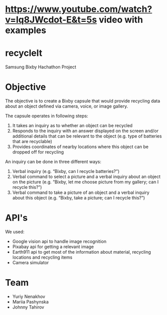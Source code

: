 # https://www.youtube.com/watch?v=Iq8JWcdot-E&t=5s video with examples 


# recycleIt
 Samsung Bixby Hachathon Project


# Objective
The objective is to create a Bixby capsule that would provide recycling data about an object defined via camera, voice, or image gallery.

The capsule operates in following steps:

1. It takes an inquiry as to whether an object can be recycled
2. Responds to the inquiry with an answer displayed on the screen and/or additional details that can be relevant to the object (e.g. type of batteries that are recyclable)
3. Provides coordinates of nearby locations where this object can be dropped off for recycling
 
An inquiry can be done in three different ways:
1. Verbal inquiry (e.g. “Bixby, can I recycle batteries?”)
2. Verbal command to select a picture and a verbal inquiry about an object on the picture (e.g. “Bixby, let me choose picture from my gallery; can I recycle this?”)
3. Verbal command to take a picture of an object and a verbal inquiry about this object (e.g. “Bixby, take a picture; can I recycle this?”)
 
# API's
 We used:
  -  Google vision api to handle image recognition
  -  Pixabay api for getting a relevant image
  -  Earth911 api to get most of the information about material, recycling locations and recycling items
  -  Camera simulator 
 
 
# Team
 - Yuriy Nenakhov
 - Mariia Pashynska
 - Johnny Tahirov
